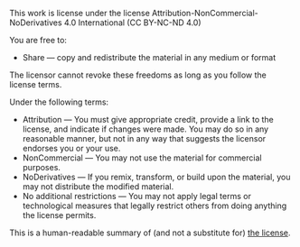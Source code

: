 This work is license under the license 
Attribution-NonCommercial-NoDerivatives 4.0 International (CC BY-NC-ND 4.0)

You are free to:
* Share — copy and redistribute the material in any medium or format

The licensor cannot revoke these freedoms as long as you follow the license terms.

Under the following terms:
* Attribution — You must give appropriate credit, provide a link to the license, and indicate if changes were made. You may do so in any reasonable manner, but not in any way that suggests the licensor endorses you or your use.
* NonCommercial — You may not use the material for commercial purposes.
* NoDerivatives — If you remix, transform, or build upon the material, you may not distribute the modified material.
* No additional restrictions — You may not apply legal terms or technological measures that legally restrict others from doing anything the license permits.

This is a human-readable summary of (and not a substitute for) 
[the license](https://creativecommons.org/licenses/by-nc-nd/4.0/legalcode).